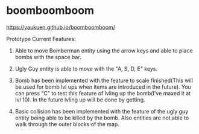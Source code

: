 # boomboomboom
https://yaukuen.github.io/boomboomboom/

Prototype Current Features:

1) Able to move Bomberman entity using the arrow keys and able to place bombs with the space bar. 

2) Ugly Guy entity is able to move with the "A, S, D, E" keys.

3) Bomb has been implemented with the feature to scale finished(This will be used for bomb lvl ups when
items are introduced in the future). You can press "C" to test this feature of lvling up the bomb(I've maxed
it at lvl 10). In the future lvling up will be done by getting.

4) Basic collision has been implemented with the feature of the ugly guy entity being able 
to be killed by the bomb. Also entities are not able to walk through the outer blocks of the map.